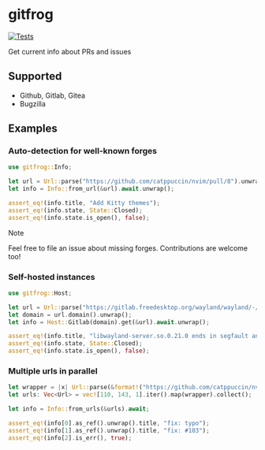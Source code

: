 # gitfrog

[![Tests](https://github.com/mrtnvgr/gitfrog/actions/workflows/rust.yml/badge.svg)](https://github.com/mrtnvgr/gitfrog/actions/workflows/rust.yml)

Get current info about PRs and issues

## Supported

- Github, Gitlab, Gitea
- Bugzilla

## Examples

### Auto-detection for well-known forges

```rust
use gitfrog::Info;

let url = Url::parse("https://github.com/catppuccin/nvim/pull/8").unwrap();
let info = Info::from_url(&url).await.unwrap();

assert_eq!(info.title, "Add Kitty themes");
assert_eq!(info.state, State::Closed);
assert_eq!(info.state.is_open(), false);
```

> [!NOTE]
> Feel free to file an issue about missing forges. Contributions are welcome too!

### Self-hosted instances

```rust
use gitfrog::Host;

let url = Url::parse("https://gitlab.freedesktop.org/wayland/wayland/-/issues/369").unwrap();
let domain = url.domain().unwrap();
let info = Host::Gitlab(domain).get(&url).await.unwrap();

assert_eq!(info.title, "libwayland-server.so.0.21.0 ends in segfault and then somehow shuts down my system.");
assert_eq!(info.state, State::Closed);
assert_eq!(info.state.is_open(), false);
```

### Multiple urls in parallel

```rust
let wrapper = |x| Url::parse(&format!("https://github.com/catppuccin/nvim/pull/{x}")).unwrap();
let urls: Vec<Url> = vec![110, 143, 1].iter().map(wrapper).collect();

let info = Info::from_urls(&urls).await;

assert_eq!(info[0].as_ref().unwrap().title, "fix: typo");
assert_eq!(info[1].as_ref().unwrap().title, "fix: #103");
assert_eq!(info[2].is_err(), true);
```
